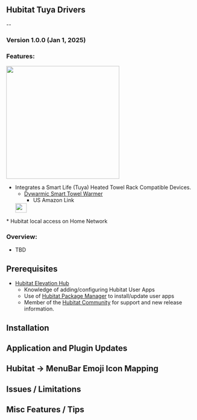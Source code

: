 ## Hubitat Tuya Drivers
-- 
### Version 1.0.0 (Jan 1, 2025) 

### Features:
<img src="http://raw.githubusercontent.com/KurtSanders/Hubitat-Smart-Life/refs/heads/main/Images/Dywarmic%20Warmer%20Top%20Down.jpg" width="300" height="300" />

* Integrates a Smart Life (Tuya) Heated Towel Rack Compatible Devices.
	* [Dywarmic Smart Towel Warmer](https://www.dywarmic.com/)  
		* US Amazon Link<a href="https://www.amazon.com/Dywarmic-Smart-Towel-Warmer-Coolbreeze/dp/B0D9Y8DSMS" target="_blank">
  <img src="http://raw.githubusercontent.com/KurtSanders/Hubitat-Smart-Life/refs/heads/main/Images/amazon-link-logo.jpg" width="30" height="25" />
 </a>
* Hubitat local access on Home Network

### Overview:

* TBD

## Prerequisites 
* [Hubitat Elevation Hub](https://hubitat.com/)
	* Knowledge of adding/configuring Hubitat User Apps  
	* Use of [Hubitat Package Manager](https://hubitatpackagemanager.hubitatcommunity.com/installing.html) to install/update user apps
	* Member of the [Hubitat Community](https://community.hubitat.com/) for support and new release information.


## Installation


## Application and Plugin Updates

## Hubitat → MenuBar Emoji Icon Mapping


## Issues / Limitations 

## Misc Features / Tips
